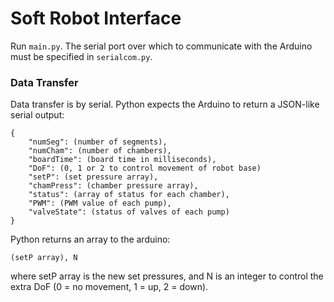 # Soft Robot Interface

Run `main.py`.
The serial port over which to communicate with the Arduino must be specified in `serialcom.py`.

### Data Transfer
Data transfer is by serial. Python expects the Arduino to return a JSON-like serial output:

```
{
    "numSeg": (number of segments),
    "numCham": (number of chambers),
    "boardTime": (board time in milliseconds),
    "DoF": (0, 1 or 2 to control movement of robot base)
    "setP": (set pressure array),
    "chamPress": (chamber pressure array),
    "status": (array of status for each chamber),
    "PWM": (PWM value of each pump),
    "valveState": (status of valves of each pump)
}
```

Python returns an array to the arduino:

```
(setP array), N
```

where setP array is the new set pressures, and N is an integer to control the extra DoF (0 = no movement, 1 = up, 2 = down).